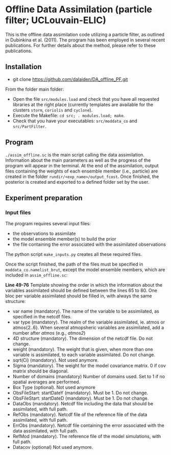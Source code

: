 # Offline Data Assimilation (particle filter; UCLouvain-ELIC)

This is the offline data assimilation code utilizing a particle filter, as outlined in Dubinkina et al. (2011). The program has been employed in several recent publications. For further details about the method, please refer to these publications.

## Installation

- git clone https://github.com/dalaiden/DA_offline_PF.git

From the folder main folder:
- Open the file `src/modules.load` and check that you have all requested libraries at the right place (currently templates are available for the clusters `storm`, `coriolis` and `cyclone`).
- Execute the Makefile: `cd src; . modules.load; make`.
- Check that you have your executables: `src/moddata_co` and `src/PartFilter`.

## Program

`./assim_offline.sc` is the main script calling the data assimilation. Information about the main parameters as well as the progress of the program will appear in the terminal. At the end of the assimilation, output files containing the weights of each ensemble member (i.e., particle) are created in the folder `rundir/<exp_name>/output_fcost`. Once finished, the posterior is created and exported to a defined folder set by the user.

## Experiment preparation

### Input files

The program requires several input files: 

- the observations to assimilate
- the model ensemble member(s) to build the prior
- the file containing the error associated with the assimilated observations

The python script `make_inputs.py` creates all these required files.

Once the script finished, the path of the files must be specified in `moddata_co.namelist_brut`, except the model ensemble members, which are included in `assim_offline.sc`:

**Line 49-76** Template showing the order in which the information about the variables assimilated should be defined between the lines 65 to 80. One bloc per variable assimilated should be filled in, with always the same structure:

- var name (mandatory). The name of the variable to be assimilated, as specified in the netcdf files.
- var type (mandatory). The realm of the variable assimilated, ie. atmos or atmos{2..6}. When several atmopsheric variables are assimilated, add a number after *atmos* (e.g., *atmos2*)
- 4D structure (mandatory). The dimension of the netcdf file. Do not change.
- weight (mandatory). The weight that is given, when more than one variable is assimilated, to each variable assimilated. Do not change.
- sqrt(Ci) (mandatory). Not used anymore.
- Sigma (mandatory). The weight for the model covariance matrix. 0 if cov matrix should be diagonal. 
- Number of domains (mandatory) Number of domains used. Set to 1 if no spatial averages are performed.
- Box Type (optional). Not used anymore
- ObsFileStart: startDateY (mandatory). Must be 1. Do not change.
- ObsFileStart: startDateD (mandatory). Must be 1. Do not change.
- DataObs (mandatory). Netcdf file including the data that should be assimilated, with full path.
- RefObs (mandatory). Netcdf file of the reference file of the data assimilated, with full path.
- ErrObs (mandatory). Netcdf file containing the error associated with the data assimilated, with full path.
- RefMod (mandatory). The reference file of the model simulations, with full path.
- Datacov (optional) Not used anymore.

<!-- ### Experimental design

The timing of the experiment and the options related to the ensemble size are specified in the file assim_offline.sc. For normal use, you are not supposed to change anything beyond the line 30. Here are the parameters to edit:

- **exp_name** is the name of your experiment. It cannot contain any space or special character. A folder of that name will be created in the directory rundir, containing the output of the experiment.
- **duration_model** is the length of the model simulations, expressed in months. It must be a multiple of frequence_assim.
- **duration_data** is the length of the data file that is going to be assimilated. It can be different than duration_model. If duration_data > duration_model, increase_ensemble_size has to be equal to "1".
- **frequence_assim** is the frequency of the assimilation. It can be equal to 1 (monthly assimilation), 12 (annual mean assimilation), or higher. In the latter case, it has to be a multiple of 12. If frequence_assim > 12, it is not yet possible to increase the ensemble size (the option increase_ensemble_size will have to be equal to 0.)
- **increase_ensemble_size** determines whether the filter artificially increases the ensemble size by selecting additional particles with a date different from the one of the observations. To activate this option, set increase_ensemble_size to 1. To respect the right timing by only taking into account the particles of the year corresponding to the one in the data file, set increase_ensemble_size to 0.
- **frequence_sampling** is the frequency of the sampling when you ask the filter to select other particles to the ones of the data (increase_ensemble_size="1"). If the frequency of the assimilation is annual frequence_assim="12", you can set frequence_sampling to whatever value you like. For instance, if frequence_sampling="5", the filter will also consider, besides the particles of the actual year, particles of 1 year out of 5 over the whole period of the assimilation. If the assimilation is monthly (frequence_assim="1"), frequence_sampling should be a multiple of 12, in order to select only particles of the appropriate month. If increase_ensemble_size="0", this parameter won’t be used.
- **directory_input** The last variable to edit in this file is directory_input. It is the full path of the folder containing the model ensemble members, without the last /. This folder should not contain any other netcdf files. The name of the different nc files
should only differ from the numbers of the ensemble members. For instance, the files can be named: file_1.nc, file_2.nc, etc. directory_input also contains the realm of the variable to be assimilated, ie. atmos for variables belonging to the atmospheric grid and ocean for variables belonging to the oceanic one., separated by \<space>:\<space>. 
For instance:
`declare -a directory_input=("/address_atmos_simulations : atmos")`
When two (or more) variables are assimilated, here is how it should be written:
`declare -a directory_input=("/address_atmos_simulations : atmos" "/address_ocean_simulations : ocean")`

## Launch an experiment and get results

Execute assim_offline.sc. Information about the progress of the program appears on the screen.

Once the first assimilation is finished, an output file containing the the fcosts of the different particles is created in the folder `rundir/<exp_name>/output_fcost`. There is one fcost file per assimilation, with one line per particle. A basic fcost
looks like:

|NAME | START | END |     FCOST     | CURRENT WEIGHT | TARGET WEIGHT | RESTART COPY | NEW WEIGHT|
| --- | ----- | --- | ------------- | -------------- | ------------- | ------------ | --------- |
| 1   |   1   |  12 | 0.9792574E-01 |       1        |      2        |      1       |      1    |
| 2   |  13   |  24 | 0.2758664E+00 |       1        |      0        |      2       |      1    |
| 3   |  25   |  36 | 0.7439515E-02 |       1        |      0        |      1       |      1    |
| 4   |  37   |  48 | 0.6619669E-02 |       1        |      0        |      2       |      1    |
| 5   |  49   |  60 | 0.2795728E+00 |       1        |      2        |      5       |      1    |
| 6   |  61   |  72 | 0.2261626E-01 |       1        |      0        |      5       |      1    |
| 7   |  73   |  84 | 0.7401583E+00 |       1        |      5        |      7       |      1    |
| 8   |  85   |  96 | 0.5692443E-01 |       1        |      0        |      8       |      1    |
| 9   |  97   | 108 | 0.3835564E-02 |       1        |      0        |      7       |      1    |

- **NAME** Number to distinguish the ensemble members, from 1 to the ensemble size.
- **START** Start of the period based on which the fcosts are computed.
- **END** End of the period based on which the fcosts are computed.
- **FCOST** Likelihood of the particle.
- **CURRENT WEIGHT** Always 1, not used here.
- **TARGET WEIGHT** The weight of the particle, needed to compute the weighted mean leading to the final reconstruction. In this example, the reconstruction for the assimilation step is (part1*2 + part5*2 + part7*5 ) / 9.
- **RESTART** COPY Only necessary in the online version.
- **NEW WEIGHT** Only necessary in the online version.

If the program crashes or if you want more information, you can have a look at the log files, located in the folder `rundir/<exp_name>/output_log`. There is one log file per particle.

## References
Dubinkina, S., Goosse, H., Sallaz-Damaz, Y., Crespin, E., and Crucifix, M.: Testing a particle filter to reconstruct climate changes over the past centuries, International Journal of Bifurcation and Chaos, 21, 3611–3618, doi:10.1142/S0218127411030763,2011. -->